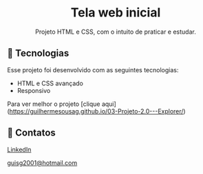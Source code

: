 <h1 align="center"> Tela web inicial </h1>

<p align="center">
Projeto HTML e CSS, com o intuito de praticar e estudar.
</p>

## 🚀 Tecnologias

Esse projeto foi desenvolvido com as seguintes tecnologias:

- HTML e CSS avançado
- Responsivo

Para ver melhor o projeto [clique aqui] (https://guilhermesousag.github.io/03-Projeto-2.0---Explorer/)

## 💜 Contatos

[LinkedIn](https://www.linkedin.com/in/guilherme-sousa-4583951b2/)

guisg2001@hotmail.com